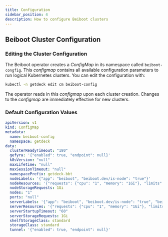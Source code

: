 ```yaml
---
title: Configuration
sidebar_position: 4
description: How to configure Beiboot clusters
---
```


## Beiboot Cluster Configuration
### Editing the Cluster Configuration
The Beiboot operator creates a _ConfigMap_ in its namespace called `beiboot-congfig`. This _configmap_ contains
all available configuration parameters to run logical Kubernetes clusters. You can edit the configuration with:

```bash
kubectl -n getdeck edit cm beiboot-config
```

The operator reads in this _configmap_ upon each cluster creation. Changes to the _configmap_ are immediately 
effective for new clusters.

### Default Configuration Values

```yaml
apiVersion: v1
kind: ConfigMap
metadata:
  name: beiboot-config
  namespace: getdeck
data:
  clusterReadyTimeout: "180"
  gefyra: '{"enabled": true, "endpoint": null}'
  k8sVersion: "null"
  maxLifetime: "null"
  maxSessionTimeout: "null"
  namespacePrefix: getdeck-bbt
  nodeLabels: '{"app": "beiboot", "beiboot.dev/is-node": "true"}'
  nodeResources: '{"requests": {"cpu": "1", "memory": "1Gi"}, "limits": {}}'
  nodeStorageRequests: 1Gi
  nodes: "1"
  ports: "null"
  serverLabels: '{"app": "beiboot", "beiboot.dev/is-node": "true", "beiboot.dev/is-server": "true"}'
  serverResources: '{"requests": {"cpu": "1", "memory": "1Gi"}, "limits": {}}'
  serverStartupTimeout: "60"
  serverStorageRequests: 1Gi
  shelfStorageClass: standard
  storageClass: standard
  tunnel: '{"enabled": true, "endpoint": null}'
```